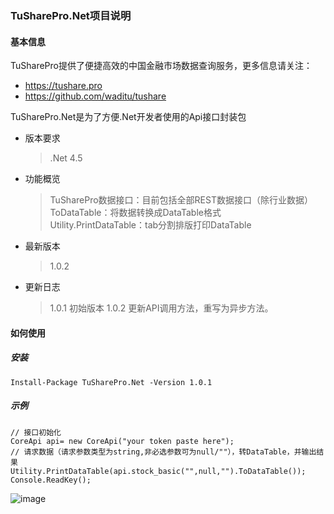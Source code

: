 ### TuSharePro.Net项目说明

#### 基本信息
TuSharePro提供了便捷高效的中国金融市场数据查询服务，更多信息请关注：
- https://tushare.pro
- https://github.com/waditu/tushare

TuSharePro.Net是为了方便.Net开发者使用的Api接口封装包
- 版本要求
    > .Net 4.5
- 功能概览
    > TuSharePro数据接口：目前包括全部REST数据接口（除行业数据）   
    > ToDataTable：将数据转换成DataTable格式   
    > Utility.PrintDataTable：tab分割排版打印DataTable
- 最新版本
    > 1.0.2
- 更新日志
    > 1.0.1 初始版本
    > 1.0.2 更新API调用方法，重写为异步方法。
    
#### 如何使用
##### 安装
```
Install-Package TuSharePro.Net -Version 1.0.1
```

##### 示例
    // 接口初始化
    CoreApi api= new CoreApi("your token paste here");
    // 请求数据（请求参数类型为string,非必选参数可为null/""），转DataTable，并输出结果
    Utility.PrintDataTable(api.stock_basic("",null,"").ToDataTable());
    Console.ReadKey();
![image](https://github.com/tomhans2/TuSharePro/blob/master/screenshot.PNG)

